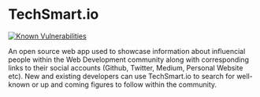 # TechSmart.io
[![Known Vulnerabilities](https://snyk.io/test/github/lawmbass/techsmartio/badge.svg)](https://snyk.io/test/github/lawmbass/techsmartio)

An open source web app used to showcase information about influencial people within the Web Development community along with corresponding links to their social accounts (Github, Twitter, Medium, Personal Website etc). New and existing developers can use TechSmart.io to search for well-known or up and coming figures to follow within the community.
